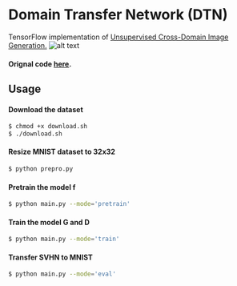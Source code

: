 # Domain Transfer Network (DTN) 
TensorFlow implementation of [Unsupervised Cross-Domain Image Generation.](https://arxiv.org/abs/1611.02200)
![alt text](../dtn/jpg/dtn.jpg)


#### Orignal code [here](https://github.com/yunjey/dtn-tensorflow).

## Usage

#### Download the dataset
```bash
$ chmod +x download.sh
$ ./download.sh
```

#### Resize MNIST dataset to 32x32 
```bash
$ python prepro.py
```

#### Pretrain the model f
```bash
$ python main.py --mode='pretrain'
```

#### Train the model G and D
```bash
$ python main.py --mode='train'
```

#### Transfer SVHN to MNIST
```bash
$ python main.py --mode='eval'
```
